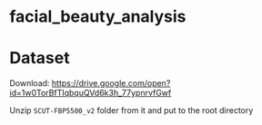 # facial_beauty_analysis

# Dataset
Download: https://drive.google.com/open?id=1w0TorBfTIqbquQVd6k3h_77ypnrvfGwf

Unzip `SCUT-FBP5500_v2` folder from it and put to the root directory